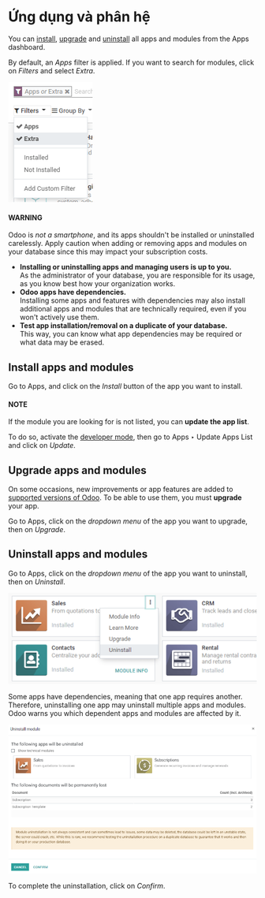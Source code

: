 # Ứng dụng và phân hệ

You can [install](#general-install), [upgrade](#general-upgrade) and [uninstall](#general-uninstall) all apps and modules from the Apps dashboard.

By default, an *Apps* filter is applied. If you want to search for modules, click on
*Filters* and select *Extra*.

![Add "Extra" filter in Odoo Apps](apps_modules/apps-search-filter.png)

#### WARNING
Odoo is *not a smartphone*, and its apps shouldn't be installed or uninstalled carelessly. Apply
caution when adding or removing apps and modules on your database since this may impact your
subscription costs.

- **Installing or uninstalling apps and managing users is up to you.**
  <br/>
  As the administrator of your database, you are responsible for its usage, as you know best
  how your organization works.
  <br/>
- **Odoo apps have dependencies.**
  <br/>
  Installing some apps and features with dependencies may also install additional apps and
  modules that are technically required, even if you won't actively use them.
  <br/>
- **Test app installation/removal on a duplicate of your database.**
  <br/>
  This way, you can know what app dependencies may be required or what data may be erased.
  <br/>

<a id="general-install"></a>

## Install apps and modules

Go to Apps, and click on the *Install* button of the app you want to install.

#### NOTE
If the module you are looking for is not listed, you can **update the app list**.

To do so, activate the [developer mode](developer_mode.md#developer-mode), then go to Apps
‣ Update Apps List and click on *Update*.

<a id="general-upgrade"></a>

## Upgrade apps and modules

On some occasions, new improvements or app features are added to [supported versions of Odoo](../../administration/supported_versions.md). To be able to use them, you must **upgrade** your app.

Go to Apps, click on the *dropdown menu* of the app you want to upgrade, then on
*Upgrade*.

<a id="general-uninstall"></a>

## Uninstall apps and modules

Go to Apps, click on the *dropdown menu* of the app you want to uninstall, then on
*Uninstall*.

![image](apps_modules/uninstall.png)

Some apps have dependencies, meaning that one app requires another. Therefore, uninstalling one app
may uninstall multiple apps and modules. Odoo warns you which dependent apps and modules are
affected by it.

![image](apps_modules/uninstall_deps.png)

To complete the uninstallation, click on *Confirm*.

